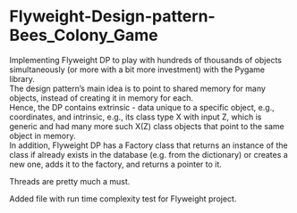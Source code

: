 # Flyweight-Design-pattern-Bees_Colony_Game
Implementing Flyweight DP to play with hundreds of thousands of objects simultaneously (or more with a bit more investment) with the Pygame library. <br>
The design pattern’s main idea is to point to shared memory for many objects, instead of creating it in memory for each. <br>
Hence, the DP contains extrinsic - data unique to a specific object, e.g., coordinates, and intrinsic, e.g., its class type X with input Z, which is generic and had many more such X(Z) class objects that point to the same object in memory. <br>
In addition, Flyweight DP has a Factory class that returns an instance of the class if already exists in the database (e.g. from the dictionary) or creates a new one, adds it to the factory, and returns a pointer to it.

Threads are pretty much a must.

Added file with run time complexity test for Flyweight project.
